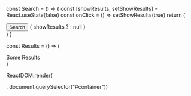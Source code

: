 const Search = () => {
const [showResults, setShowResults] = React.useState(false)
const onClick = () => setShowResults(true)
return (
<div>
<input type="submit" value="Search" onClick={onClick} />
{ showResults ? <Results /> : null }
</div>
)
}

const Results = () => (
  <div id="results" className="search-results">
    Some Results
  </div>
)

ReactDOM.render(<Search />, document.querySelector("#container"))
